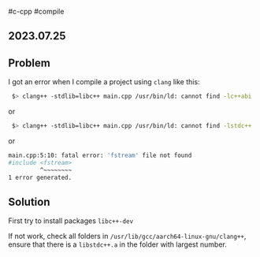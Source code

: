 #c-cpp #compile 
## 2023.07.25

## Problem

I got an error when I compile a project using `clang` like this:

```bash
 $> clang++ -stdlib=libc++ main.cpp /usr/bin/ld: cannot find -lc++abi
```

or 

```bash
 $> clang++ -stdlib=libc++ main.cpp /usr/bin/ld: cannot find -lstdc++
```

or

```bash
main.cpp:5:10: fatal error: 'fstream' file not found
#include <fstream>
         ^~~~~~~~~
1 error generated.
```

## Solution

First try to install packages `libc++-dev`

If not work, check all folders in `/usr/lib/gcc/aarch64-linux-gnu/clang++`, ensure that there is a `libstdc++.a` in the folder with largest number.

